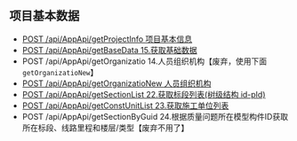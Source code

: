 ## 项目基本数据

* [POST /api/AppApi/getProjectInfo 项目基本信息](getProjectInfo.md)
* [POST /api/AppApi/getBaseData 15.获取基础数据](getBaseData.md)
* POST /api/AppApi/getOrganizatio 14.人员组织机构【废弃，使用下面`getOrganizatioNew`】
* [POST /api/AppApi/getOrganizatioNew 人员组织机构](getOrganizatioNew.md)
* [POST /api/AppApi/getSectionList 22.获取标段列表(树级结构 id-pId)](getSectionList.md)
* [POST /api/AppApi/getConstUnitList 23.获取施工单位列表](getConstUnitList.md)
* POST /api/AppApi/getSectionByGuid 24.根据质量问题所在模型构件ID获取所在标段、线路里程和楼层/类型【废弃不用了】

